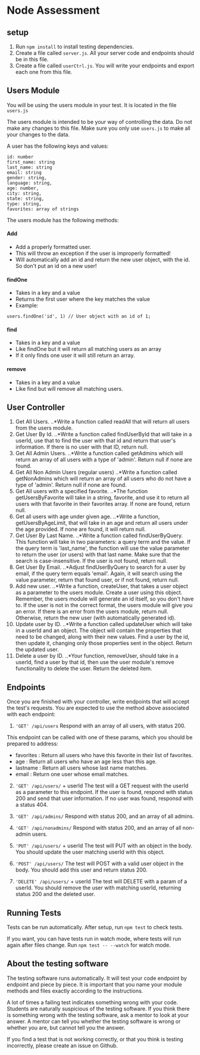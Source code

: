 # Node Assessment

## setup
1. Run `npm install` to install testing dependencies.
2. Create a file called `server.js`. All your server code and endpoints should be in this file.
3. Create a file called `userCtrl.js`. You will write your endpoints and export each one from this file.

## Users Module
You will be using the users module in your test. It is located in the file `users.js`

The users module is intended to be your way of controlling the data.
Do not make any changes to this file. Make sure you only use
`users.js` to make all your changes to the data.

A user has the following keys and values:

```
id: number
first_name: string
last_name: string
email: string
gender: string,
language: string,
age: number,
city: string,
state: string,
type: string,
favorites: array of strings
```

The users module has the following methods:

#### Add
* Add a properly formatted user.
* This will throw an exception if the user is improperly formatted!
* Will automatically add an id and return the new user object, with the id.
So don't put an id on a new user!

#### findOne
* Takes in a key and a value
* Returns the first user where the key matches the value
* Example:
```
users.findOne('id', 1) // User object with an id of 1;
```

#### find
* Takes in a key and a value
* Like findOne but it will return all matching users as an array
* If it only finds one user it will still return an array.

#### remove
* Takes in a key and a value
* Like find but will remove all matching users.

## User Controller
1. Get All Users.
..*Write a function called readAll that will return all users from the users module.
2. Get User By Id.
..*Write a function called findUserById that will take in a userId, use that to find the user with that id and return that user's information. If there is no user with that ID, return null.
3. Get All Admin Users.
..*Write a function called getAdmins which will return an array of all users with a type of 'admin'. Return null if none are found.
4. Get All Non Admin Users (regular users)
..*Write a function called getNonAdmins which will return an array of all users who do not have a type of 'admin'. Return null if none are found.
5. Get All users with a specified favorite.
..*The function getUsersByFavorite will take in a string, favorite, and use it to return all users with that favorite in their favorites array. If none are found, return null.
6. Get all users with age under given age.
..*Write a function, getUsersByAgeLimit, that will take in an age and return all users under the age provided. If none are found, it will return null.
7. Get User By Last Name.
..*Write a function called findUserByQuery. This function will take in two parameters: a query term and the value. If the query term is 'last_name', the function will use the value parameter to return the user (or users) with that last name. Make sure that the search is case-insensitive. If the user is not found, return null.
8. Get User By Email.
..*Adjust findUserByQuery to search for a user by email, if the query term equals 'email'. Again, it will search using the value parameter, return that found user, or if not found, return null.
9. Add new user.
..*Write a function, createUser, that takes a user object as a parameter to the users module. Create a user using this object. Remember, the users module will generate an id itself, so you don't have to. If the user is not in the correct format, the users module will give you an error. If there is an error from the users module, return null. Otherwise, return the new user (with automatically generated id).
10. Update user by ID.
..*Write a function called updateUser which will take in a userId and an object. The object will contain the properties that need to be changed, along with their new values. Find a user by the id, then update it, changing only those properties sent in the object. Return the updated user.
11. Delete a user by ID.
..*Your function, removeUser, should take in a userId, find a user by that id, then use the user module's remove functionality to delete the user. Return the deleted item.

## Endpoints
Once you are finished with your controller, write endpoints that will accept the test's requests.
You are expected to use the method above associated with each endpoint:

1. `'GET' /api/users`
Respond with an array of all users, with status 200.

This endpoint can be called with one of these params, which you should be prepared to address:
* favorites : Return all users who have this favorite in their list of favorites.
* age : Return all users who have an age less than this age.
* lastname : Return all users whose last name matches.
* email : Return one user whose email matches.

2. `'GET' /api/users/` + userId
The test will a GET request with the userId as a parameter to this endpoint. If the user is found, respond with status 200 and send that user information. If no user was found, responsd with a status 404.

3. `'GET' /api/admins/`
Respond with status 200, and an array of all admins.

4. `'GET' /api/nonadmins/`
Respond with status 200, and an array of all non-admin users.

5. `'PUT' /api/users/` + userId
The test will PUT with an object in the body. You should update the user matching userId
with this object.

6. `'POST' /api/users/`
The test will POST with a valid user object in the body. You should add this user and return status 200.

7. `'DELETE' /api/users/` + userId
The test will DELETE with a param of a userId. You should remove the user with matching userId,
returning status 200 and the deleted user.

## Running Tests

Tests can be run automatically. After setup, run `npm test` to check tests.

If you want, you can have tests run in watch mode, where tests will run again after files change.
Run `npm test -- --watch` for watch mode.

## About the testing software

The testing software runs automatically. It will test your code endpoint by endpoint
and piece by piece. It is important that you name your module methods and files exactly according to the instructions.

A lot of times a failing test indicates something wrong with your code. Students are naturally suspicious of the testing software.
If you think there is something wrong with the testing software, ask a mentor to look at your answer.
A mentor can tell you whether the testing software is wrong or whether you are, but cannot tell you the answer.

If you find a test that is not working correctly, or that you think is testing incorrectly, please create an issue on Github.
